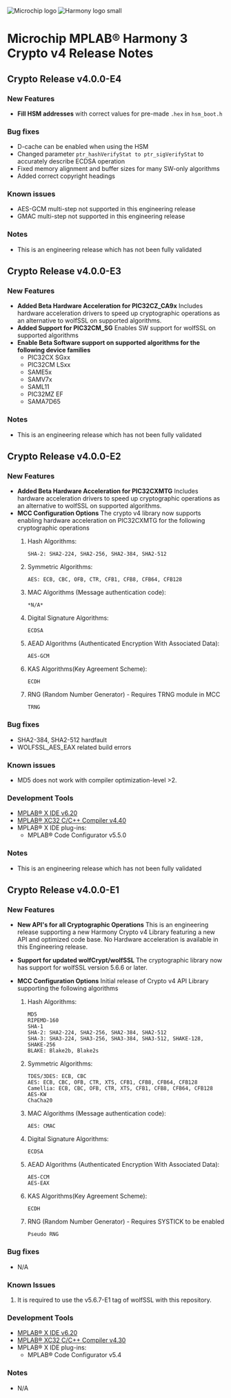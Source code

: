 ![Microchip logo](https://raw.githubusercontent.com/wiki/Microchip-MPLAB-Harmony/Microchip-MPLAB-Harmony.github.io/images/microchip_logo.png)
![Harmony logo small](https://raw.githubusercontent.com/wiki/Microchip-MPLAB-Harmony/Microchip-MPLAB-Harmony.github.io/images/microchip_mplab_harmony_logo_small.png)

# Microchip MPLAB® Harmony 3 Crypto v4 Release Notes

## Crypto Release v4.0.0-E4

### New Features
* **Fill HSM addresses** with correct values for pre-made ```.hex``` in ```hsm_boot.h```

### Bug fixes
* D-cache can be enabled when using the HSM
* Changed parameter ```ptr_hashVerifyStat to ptr_sigVerifyStat``` to accurately describe ECDSA operation
* Fixed memory alignment and buffer sizes for many SW-only algorithms 
* Added correct copyright headings 

### Known issues
* AES-GCM multi-step not supported in this engineering release
* GMAC multi-step not supported in this engineering release 

### Notes
* This is an engineering release which has not been fully validated


## Crypto Release v4.0.0-E3

### New Features
- **Added Beta Hardware Acceleration for PIC32CZ_CA9x** Includes hardware acceleration drivers to speed up cryptographic operations as an alternative to wolfSSL on supported algorithms.
- **Added Support for PIC32CM_SG** Enables SW support for wolfSSL on supported algorithms
- **Enable Beta Software support on supported algorithms for the following device families**
  - PIC32CX SGxx
  - PIC32CM LSxx
  - SAME5x
  - SAMV7x
  - SAML11
  - PIC32MZ EF
  - SAMA7D65

### Notes
- This is an engineering release which has not been fully validated


## Crypto Release v4.0.0-E2

### New Features
- **Added Beta Hardware Acceleration for PIC32CXMTG** Includes hardware acceleration drivers to speed up cryptographic operations as an alternative to wolfSSL on supported algorithms.
- **MCC Configuration Options** The crypto v4 library now supports enabling hardware acceleration on PIC32CXMTG for the following cryptographic operations
    1.  Hash Algorithms:

            SHA-2: SHA2-224, SHA2-256, SHA2-384, SHA2-512  

    2.  Symmetric Algorithms:

            AES: ECB, CBC, OFB, CTR, CFB1, CFB8, CFB64, CFB128  

    3.  MAC Algorithms (Message authentication code):
   
            *N/A*  

    4.  Digital Signature Algorithms:

            ECDSA

    5.  AEAD  Algorithms (Authenticated Encryption With Associated Data):

            AES-GCM

    6.  KAS Algorithms(Key Agreement Scheme):

            ECDH

    7.  RNG (Random Number Generator) - Requires TRNG module in MCC

            TRNG

### Bug fixes
- SHA2-384, SHA2-512 hardfault
- WOLFSSL_AES_EAX related build errors

### Known issues
- MD5 does not work with compiler optimization-level >2.

### Development Tools
- [MPLAB® X IDE v6.20](https://www.microchip.com/mplab/mplab-x-ide)
- [MPLAB® XC32 C/C++ Compiler v4.40](https://www.microchip.com/mplab/compilers)
- MPLAB® X IDE plug-ins:
    - MPLAB® Code Configurator v5.5.0

### Notes
- This is an engineering release which has not been fully validated


## Crypto Release v4.0.0-E1

### New Features
- **New API's for all Cryptographic Operations** This is an engineering release supporting a new Harmony Crypto v4 Library featuring a new API and optimized code base. No Hardware acceleration is available in this Engineering release.
- **Support for updated wolfCrypt/wolfSSL** The cryptographic library now has support for wolfSSL version 5.6.6 or later.
- **MCC Configuration Options** Initial release of Crypto v4 API Library supporting the following algorithms

    1.  Hash Algorithms:

            MD5  
            RIPEMD-160  
            SHA-1  
            SHA-2: SHA2-224, SHA2-256, SHA2-384, SHA2-512  
            SHA-3: SHA3-224, SHA3-256, SHA3-384, SHA3-512, SHAKE-128, SHAKE-256  
            BLAKE: Blake2b, Blake2s  

    2.  Symmetric Algorithms:

            TDES/3DES: ECB, CBC  
            AES: ECB, CBC, OFB, CTR, XTS, CFB1, CFB8, CFB64, CFB128  
            Camellia: ECB, CBC, OFB, CTR, XTS, CFB1, CFB8, CFB64, CFB128  
            AES-KW  
            ChaCha20  

    3.  MAC Algorithms (Message authentication code):

            AES: CMAC

    4.  Digital Signature Algorithms:

            ECDSA

    5.  AEAD  Algorithms (Authenticated Encryption With Associated Data):

            AES-CCM  
            AES-EAX

    6.  KAS Algorithms(Key Agreement Scheme):

            ECDH

    7.  RNG (Random Number Generator) - Requires SYSTICK to be enabled

            Pseudo RNG

### Bug fixes
- N/A

### Known Issues
1. It is required to use the v5.6.7-E1 tag of wolfSSL with this repository. 

### Development Tools
- [MPLAB® X IDE v6.20](https://www.microchip.com/mplab/mplab-x-ide)
- [MPLAB® XC32 C/C++ Compiler v4.30](https://www.microchip.com/mplab/compilers)
- MPLAB® X IDE plug-ins:
    - MPLAB® Code Configurator v5.4

### Notes
- N/A








